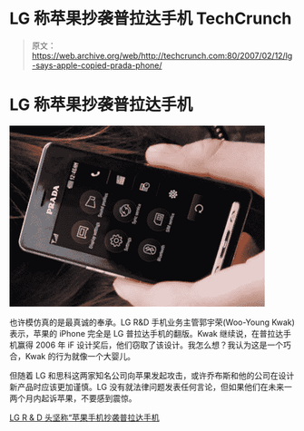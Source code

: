 # LG 称苹果抄袭普拉达手机 TechCrunch

> 原文：<https://web.archive.org/web/http://techcrunch.com:80/2007/02/12/lg-says-apple-copied-prada-phone/>

# LG 称苹果抄袭普拉达手机

![](img/798431902a674d9c459e57773a581ffd.png)

也许模仿真的是最真诚的奉承。LG R&D 手机业务主管郭宇荣(Woo-Young Kwak)表示，苹果的 iPhone 完全是 LG 普拉达手机的翻版。Kwak 继续说，在普拉达手机赢得 2006 年 iF 设计奖后，他们窃取了该设计。我怎么想？我认为这是一个巧合，Kwak 的行为就像一个大婴儿。

但随着 LG 和思科这两家知名公司向苹果发起攻击，或许乔布斯和他的公司在设计新产品时应该更加谨慎。LG 没有就法律问题发表任何言论，但如果他们在未来一两个月内起诉苹果，不要感到震惊。

[LG R & D 头坚称“苹果手机抄袭普拉达手机](https://web.archive.org/web/20230130192623/http://www.textually.org/textually/archives/2007/02/014980.htm)